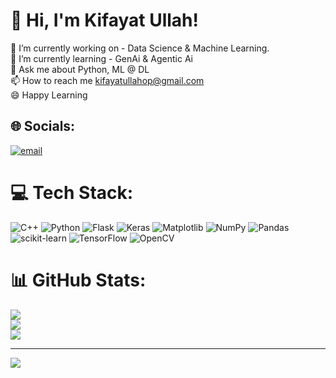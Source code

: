 # 👋 Hi, I'm Kifayat Ullah!
🔭 I’m currently working on - Data Science & Machine Learning.<br>🌱 I’m currently learning - GenAi & Agentic Ai<br>💬 Ask me about Python, ML @ DL<br>📫 How to reach me kifayatullahop@gmail.com<br>😄 Happy Learning


## 🌐 Socials:
[![email](https://img.shields.io/badge/Email-D14836?logo=gmail&logoColor=white)](mailto:kifayatullahop@gmail.com) 

# 💻 Tech Stack:
![C++](https://img.shields.io/badge/c++-%2300599C.svg?style=for-the-badge&logo=c%2B%2B&logoColor=white) ![Python](https://img.shields.io/badge/python-3670A0?style=for-the-badge&logo=python&logoColor=ffdd54) ![Flask](https://img.shields.io/badge/flask-%23000.svg?style=for-the-badge&logo=flask&logoColor=white) ![Keras](https://img.shields.io/badge/Keras-%23D00000.svg?style=for-the-badge&logo=Keras&logoColor=white) ![Matplotlib](https://img.shields.io/badge/Matplotlib-%23ffffff.svg?style=for-the-badge&logo=Matplotlib&logoColor=black) ![NumPy](https://img.shields.io/badge/numpy-%23013243.svg?style=for-the-badge&logo=numpy&logoColor=white) ![Pandas](https://img.shields.io/badge/pandas-%23150458.svg?style=for-the-badge&logo=pandas&logoColor=white) ![scikit-learn](https://img.shields.io/badge/scikit--learn-%23F7931E.svg?style=for-the-badge&logo=scikit-learn&logoColor=white) ![TensorFlow](https://img.shields.io/badge/TensorFlow-%23FF6F00.svg?style=for-the-badge&logo=TensorFlow&logoColor=white) ![OpenCV](https://img.shields.io/badge/opencv-%23white.svg?style=for-the-badge&logo=opencv&logoColor=white)
# 📊 GitHub Stats:
![](https://github-readme-stats.vercel.app/api?username=kifayat-en&theme=radical&hide_border=false&include_all_commits=false&count_private=false)<br/>
![](https://nirzak-streak-stats.vercel.app/?user=kifayat-en&theme=radical&hide_border=false)<br/>
![](https://github-readme-stats.vercel.app/api/top-langs/?username=kifayat-en&theme=radical&hide_border=false&include_all_commits=false&count_private=false&layout=compact)

---
[![](https://visitcount.itsvg.in/api?id=kifayat-en&icon=0&color=0)](https://visitcount.itsvg.in)

<!-- Proudly created with GPRM ( https://gprm.itsvg.in ) -->
